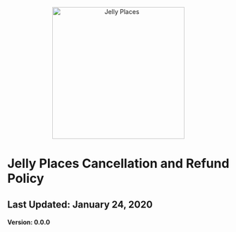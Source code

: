 <p align="center">
  <a href="https://JellyPlaces.com">
    <img alt="Jelly Places"
    src="https://blog.jellyplaces.com/assets/logo/Jelly-Places-Logo.svg"
    width="300" />
  </a>
</p>

# Jelly Places Cancellation and Refund Policy

##  Last Updated: January 24, 2020

####  Version: 0.0.0
